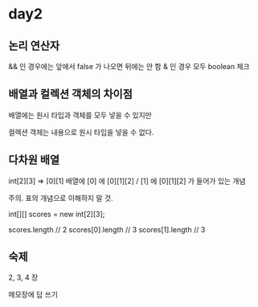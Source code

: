 # day2

## 논리 연산자

&& 인 경우에는 앞에서 false 가 나오면 뒤에는 안 함
& 인 경우 모두 boolean 체크

## 배열과 컬렉션 객체의 차이점

배열에는 원시 타입과 객체를 모두 넣을 수 있지만

컬렉션 객체는 내용으로 원시 타입을 넣을 수 없다.

## 다차원 배열

int[2][3] => [0][1] 배열에 [0] 에 [0][1][2] / [1] 에 [0][1][2] 가 들어가 있는 개념

주의. 표의 개념으로 이해하지 말 것.

int[][] scores = new int[2][3];

scores.length // 2
scores[0].length // 3
scores[1].length  // 3

## 숙제

2, 3, 4 장

메모장에 답 쓰기

